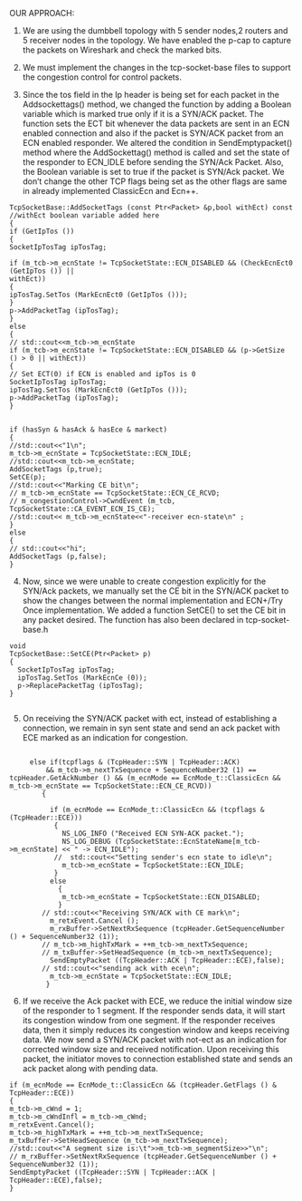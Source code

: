 
OUR APPROACH:

1.  We are using the dumbbell topology with 5 sender nodes,2 routers and 5 receiver nodes in the topology. We have enabled the p-cap to capture the packets on Wireshark and check the marked bits.

2. We must implement the changes in the tcp-socket-base files to support the congestion control for control packets.

3. Since the tos field in the Ip header is being set for each packet in the Addsockettags() method, we changed the function by adding a Boolean variable which is marked true only if it is a SYN/ACK packet. The function sets the ECT bit whenever the data packets are sent in an ECN enabled connection and also if the packet is SYN/ACK packet from an ECN enabled responder. We altered the condition in SendEmptypacket() method where the AddSockettag() method is called and set the state of the responder to ECN_IDLE before sending the SYN/Ack Packet. Also, the Boolean variable is set to true if the packet is SYN/Ack packet. We don’t change the other TCP flags being set as the other flags are same in already implemented ClassicEcn and Ecn++.
```
TcpSocketBase::AddSocketTags (const Ptr<Packet> &p,bool withEct) const //withEct boolean variable added here
{
if (GetIpTos ())
{
SocketIpTosTag ipTosTag;

if (m_tcb->m_ecnState != TcpSocketState::ECN_DISABLED && (CheckEcnEct0 (GetIpTos ()) ||
withEct))
{
ipTosTag.SetTos (MarkEcnEct0 (GetIpTos ()));
}
p->AddPacketTag (ipTosTag);
}
else
{
// std::cout<<m_tcb->m_ecnState
if (m_tcb->m_ecnState != TcpSocketState::ECN_DISABLED && (p->GetSize () > 0 || withEct))
{
// Set ECT(0) if ECN is enabled and ipTos is 0
SocketIpTosTag ipTosTag;
ipTosTag.SetTos (MarkEcnEct0 (GetIpTos ()));
p->AddPacketTag (ipTosTag);
}
```
```

if (hasSyn & hasAck & hasEce & markect)
{
//std::cout<<"1\n";
m_tcb->m_ecnState = TcpSocketState::ECN_IDLE;
//std::cout<<m_tcb->m_ecnState;
AddSocketTags (p,true);
SetCE(p);
//std::cout<<"Marking CE bit\n";
// m_tcb->m_ecnState == TcpSocketState::ECN_CE_RCVD;
// m_congestionControl->CwndEvent (m_tcb, TcpSocketState::CA_EVENT_ECN_IS_CE);
//std::cout<< m_tcb->m_ecnState<<"-receiver ecn-state\n" ;
}
else
{
// std::cout<<"hi";
AddSocketTags (p,false);
}
```
4. Now, since we were unable to create congestion explicitly for the SYN/Ack packets, we manually set the CE bit in the SYN/ACK packet to show the changes between the normal implementation and ECN+/Try Once implementation. We added a function SetCE() to set the CE bit in any packet desired. The function has also been declared in tcp-socket-base.h
```
void
TcpSocketBase::SetCE(Ptr<Packet> p)
{
  SocketIpTosTag ipTosTag;
  ipTosTag.SetTos (MarkEcnCe (0));
  p->ReplacePacketTag (ipTosTag);
}


```

5. On receiving the SYN/ACK packet with ect, instead of establishing a connection, we remain in syn sent state and send an ack packet with ECE marked as an indication for congestion.

```

     else if(tcpflags & (TcpHeader::SYN | TcpHeader::ACK)
         && m_tcb->m_nextTxSequence + SequenceNumber32 (1) == tcpHeader.GetAckNumber () && (m_ecnMode == EcnMode_t::ClassicEcn && m_tcb->m_ecnState == TcpSocketState::ECN_CE_RCVD))
        {

          if (m_ecnMode == EcnMode_t::ClassicEcn && (tcpflags & (TcpHeader::ECE)))
           {
             NS_LOG_INFO ("Received ECN SYN-ACK packet.");
             NS_LOG_DEBUG (TcpSocketState::EcnStateName[m_tcb->m_ecnState] << " -> ECN_IDLE");
           //  std::cout<<"Setting sender's ecn state to idle\n";
             m_tcb->m_ecnState = TcpSocketState::ECN_IDLE;
           }
          else
            {
             m_tcb->m_ecnState = TcpSocketState::ECN_DISABLED;
            }
        // std::cout<<"Receiving SYN/ACK with CE mark\n";
          m_retxEvent.Cancel ();
          m_rxBuffer->SetNextRxSequence (tcpHeader.GetSequenceNumber () + SequenceNumber32 (1));
        // m_tcb->m_highTxMark = ++m_tcb->m_nextTxSequence;
        // m_txBuffer->SetHeadSequence (m_tcb->m_nextTxSequence);
          SendEmptyPacket ((TcpHeader::ACK | TcpHeader::ECE),false);
        // std::cout<<"sending ack with ece\n";
          m_tcb->m_ecnState = TcpSocketState::ECN_IDLE;
         } 

```
6. If we receive the Ack packet with ECE, we reduce the initial window size of the responder to 1 segment. If the responder sends data, it will start its congestion window from one segment. If the responder receives data, then it simply reduces its congestion window and keeps receiving data. We now send a SYN/ACK packet with not-ect as an indication for corrected window size and received notification. Upon receiving this packet, the initiator moves to connection established state and sends an ack packet along with pending data.
```
if (m_ecnMode == EcnMode_t::ClassicEcn && (tcpHeader.GetFlags () & TcpHeader::ECE))
{
m_tcb->m_cWnd = 1;
m_tcb->m_cWndInfl = m_tcb->m_cWnd;
m_retxEvent.Cancel();
m_tcb->m_highTxMark = ++m_tcb->m_nextTxSequence;
m_txBuffer->SetHeadSequence (m_tcb->m_nextTxSequence);
//std::cout<<"A segment size is:\t">>m_tcb->m_segmentSize>>"\n";
// m_rxBuffer->SetNextRxSequence (tcpHeader.GetSequenceNumber () + SequenceNumber32 (1));
SendEmptyPacket ((TcpHeader::SYN | TcpHeader::ACK | TcpHeader::ECE),false);
}

```
